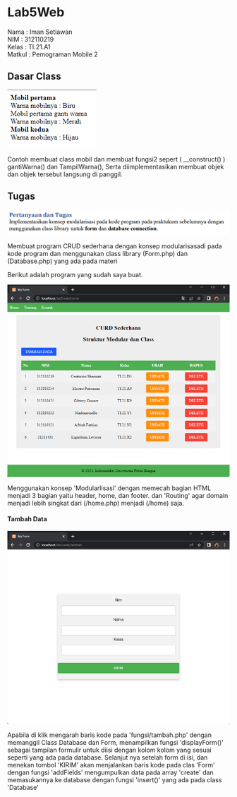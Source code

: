 # Lab5Web
Nama : Iman Setiawan\
NIM : 312110219\
Kelas : TI.21.A1\
Matkul : Pemograman Mobile 2

## Dasar Class
![Latihan API 1](ss/ss1.png)

<p>
Contoh membuat class mobil dan membuat fungsi2 sepert ( __construct() ) gantiWarna() dan TampilWarna(), Serta diimplementasikan membuat objek dan objek tersebut langsung di panggil.
</p>

## Tugas
![Latihan API 2](ss/ss2.png)

<p>
Membuat program CRUD sederhana dengan konsep modularisasadi pada kode program dan menggunakan class library (Form.php) dan (Database.php) yang ada pada materi
</p>

<p>
Berikut adalah program yang sudah saya buat.
</p>

![Latihan API 2](ss/ss3.png)

<p>
Menggunakan konsep 'Modularlisasi' dengan memecah bagian HTML menjadi 3 bagian yaitu header, home, dan footer. dan 'Routing' agar domain menjadi lebih singkat dari (/home.php) menjadi (/home) saja.
</p>

#### Tambah Data
![Latihan API 2](ss/ss4.png)
<p>
Apabila di klik mengarah baris kode pada 'fungsi/tambah.php' dengan memanggil Class Database dan Form, menampilkan fungsi 'displayForm()' sebagai tampilan formulir untuk diisi dengan kolom kolom yang sesuai seperti yang ada pada database. Selanjut nya setelah form di isi, dan menekan tombol 'KIRIM' akan menjalankan baris kode pada clas 'Form' dengan fungsi 'addFields' mengumpulkan data pada array 'create' dan memasukannya ke database dengan fungsi 'insert()' yang ada pada class 'Database'
</p>
